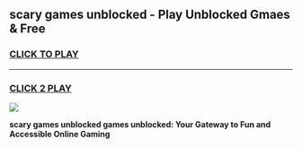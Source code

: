 
## scary games unblocked - Play Unblocked Gmaes & Free
<h3>
<a href="https://premium.freeplayer.one?title=scary_games_unblocked&ref=19F">CLICK TO PLAY</a></h3>
<hr>

<h3>
<a href="https://premium.freeplayer.one?title=scary_games_unblocked&ref=19F">CLICK 2 PLAY</a>
  
</h3>

<a href="https://premium.freeplayer.one?title=scary_games_unblocked&ref=19F/"><img src="https://clearcache.store/games.png"></a>


**scary games unblocked games unblocked: Your Gateway to Fun and Accessible Online Gaming**

